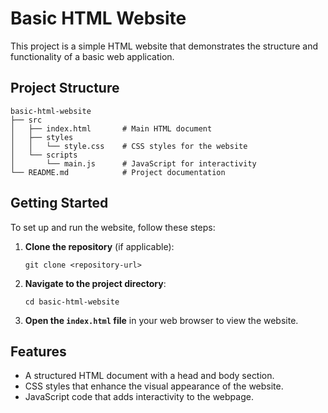 # Basic HTML Website

This project is a simple HTML website that demonstrates the structure and functionality of a basic web application.

## Project Structure

```
basic-html-website
├── src
│   ├── index.html       # Main HTML document
│   ├── styles
│   │   └── style.css    # CSS styles for the website
│   └── scripts
│       └── main.js      # JavaScript for interactivity
└── README.md            # Project documentation
```

## Getting Started

To set up and run the website, follow these steps:

1. **Clone the repository** (if applicable):
   ```
   git clone <repository-url>
   ```

2. **Navigate to the project directory**:
   ```
   cd basic-html-website
   ```

3. **Open the `index.html` file** in your web browser to view the website.

## Features

- A structured HTML document with a head and body section.
- CSS styles that enhance the visual appearance of the website.
- JavaScript code that adds interactivity to the webpage.